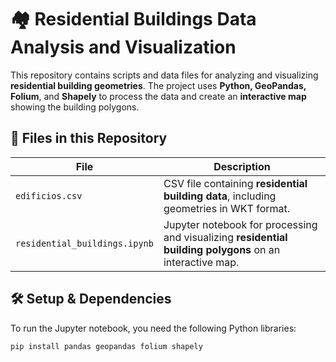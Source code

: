 # 🏘️ Residential Buildings Data Analysis and Visualization

This repository contains scripts and data files for analyzing and visualizing **residential building geometries**. The project uses **Python, GeoPandas, Folium**, and **Shapely** to process the data and create an **interactive map** showing the building polygons.

## 📂 Files in this Repository

| File | Description |
|------|------------|
| `edificios.csv` | CSV file containing **residential building data**, including geometries in WKT format. |
| `residential_buildings.ipynb` | Jupyter notebook for processing and visualizing **residential building polygons** on an interactive map. |

## 🛠️ Setup & Dependencies

To run the Jupyter notebook, you need the following Python libraries:

```bash
pip install pandas geopandas folium shapely
